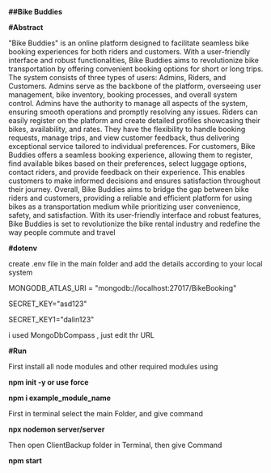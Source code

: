 **##Bike Buddies**

**#Abstract**

"Bike Buddies" is an online platform designed to facilitate seamless bike booking 
experiences for both riders and customers. With a user-friendly interface and robust 
functionalities, Bike Buddies aims to revolutionize bike transportation by offering convenient 
booking options for short or long trips.
The system consists of three types of users: Admins, Riders, and Customers. Admins 
serve as the backbone of the platform, overseeing user management, bike inventory, booking 
processes, and overall system control. Admins have the authority to manage all aspects of the 
system, ensuring smooth operations and promptly resolving any issues.
Riders can easily register on the platform and create detailed profiles showcasing their 
bikes, availability, and rates. They have the flexibility to handle booking requests, manage trips, 
and view customer feedback, thus delivering exceptional service tailored to individual 
preferences.
For customers, Bike Buddies offers a seamless booking experience, allowing them to 
register, find available bikes based on their preferences, select luggage options, contact riders, 
and provide feedback on their experience. This enables customers to make informed decisions 
and ensures satisfaction throughout their journey.
Overall, Bike Buddies aims to bridge the gap between bike riders and customers, 
providing a reliable and efficient platform for using bikes as a transportation medium while 
prioritizing user convenience, safety, and satisfaction. With its user-friendly interface and robust 
features, Bike Buddies is set to revolutionize the bike rental industry and redefine the way people 
commute and travel

**#dotenv**

create .env file in the main folder and add the details according to your local system


MONGODB_ATLAS_URI = "mongodb://localhost:27017/BikeBooking"

SECRET_KEY="asd123"

SECRET_KEY1="dalin123"

i used MongoDbCompass , just edit thr URL

**#Run**

First install all node modules and other required modules using 

**npm init -y or use force**

**npm i example_module_name**

First in terminal select the main Folder, and give command 

**npx nodemon server/server**

Then open ClientBackup folder in Terminal, then give Command

**npm start**





